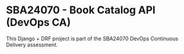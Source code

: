 # SBA24070 - Book Catalog API (DevOps CA)

This Django + DRF project is part of the SBA24070 DevOps Continuous Delivery assessment.
